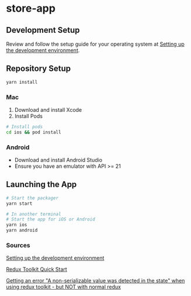 # store-app

## Development Setup

Review and follow the setup guide for your operating system at [Setting up the development environment](https://reactnative.dev/docs/environment-setup).
## Repository Setup

```sh
yarn install
```

### Mac

1. Download and install Xcode
2. Install Pods

```sh
# Install pods
cd ios && pod install
```

### Android

- Download and install Android Studio
- Ensure you have an emulator with API >= 21
## Launching the App

```sh
# Start the packager
yarn start

# In another terminal 
# Start the app for iOS or Android
yarn ios
yarn android
```

### Sources

[Setting up the development environment](https://reactnative.dev/docs/environment-setup)

[Redux Toolkit Quick Start](https://redux-toolkit.js.org/tutorials/quick-start)

[Getting an error "A non-serializable value was detected in the state" when using redux toolkit - but NOT with normal redux](https://stackoverflow.com/a/63244831/7967484)